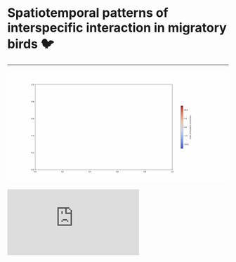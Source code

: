 # **Spatiotemporal patterns of interspecific interaction in migratory birds** :bird:


-----

![Interaction](https://github.com/chenyangkang/co_migration_poster_QR_code/blob/main/docs/assets/Interaction_American_Redstart_AND_Magnolia_Warbler.pred.gif)

![species](https://chenyangkang.github.io/co_migration_poster_QR_code/assets/Annual_cycle_of_phenology_by_species.pdf)


